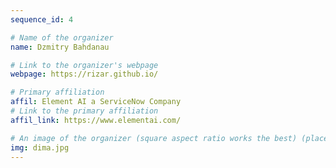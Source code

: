 ```yaml
---
sequence_id: 4

# Name of the organizer
name: Dzmitry Bahdanau

# Link to the organizer's webpage
webpage: https://rizar.github.io/

# Primary affiliation
affil: Element AI a ServiceNow Company
# Link to the primary affiliation
affil_link: https://www.elementai.com/

# An image of the organizer (square aspect ratio works the best) (place in the `assets/img/organizers` directory)
img: dima.jpg
---
```

